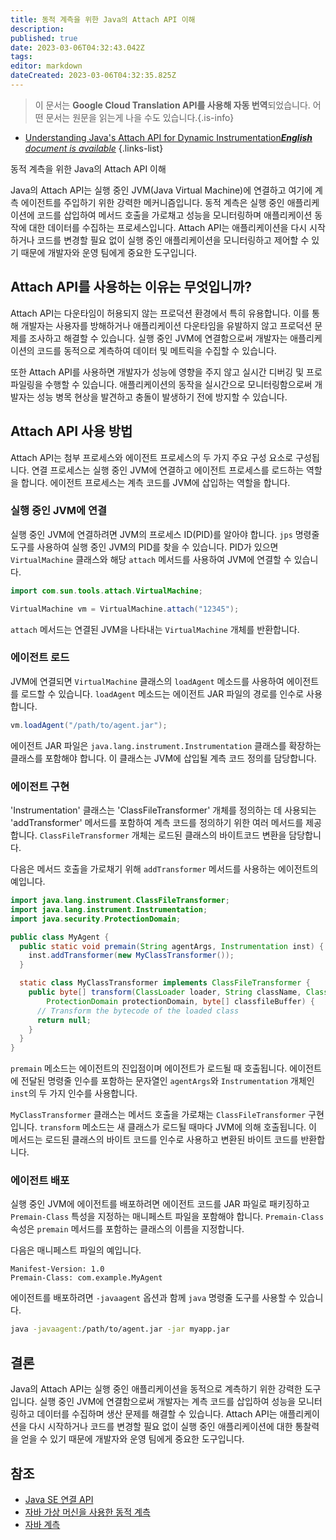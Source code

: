 ```yaml
---
title: 동적 계측을 위한 Java의 Attach API 이해
description: 
published: true
date: 2023-03-06T04:32:43.042Z
tags: 
editor: markdown
dateCreated: 2023-03-06T04:32:35.825Z
---
```


> 이 문서는 **Google Cloud Translation API를 사용해 자동 번역**되었습니다.
어떤 문서는 원문을 읽는게 나을 수도 있습니다.{.is-info}



- [Understanding Java's Attach API for Dynamic Instrumentation***English** document is available*](/en/Knowledge-base/Java/understanding-java-s-attach-api-for-dynamic-instrumentation)
{.links-list}



동적 계측을 위한 Java의 Attach API 이해

Java의 Attach API는 실행 중인 JVM(Java Virtual Machine)에 연결하고 여기에 계측 에이전트를 주입하기 위한 강력한 메커니즘입니다. 동적 계측은 실행 중인 애플리케이션에 코드를 삽입하여 메서드 호출을 가로채고 성능을 모니터링하며 애플리케이션 동작에 대한 데이터를 수집하는 프로세스입니다. Attach API는 애플리케이션을 다시 시작하거나 코드를 변경할 필요 없이 실행 중인 애플리케이션을 모니터링하고 제어할 수 있기 때문에 개발자와 운영 팀에게 중요한 도구입니다.

## Attach API를 사용하는 이유는 무엇입니까?

Attach API는 다운타임이 허용되지 않는 프로덕션 환경에서 특히 유용합니다. 이를 통해 개발자는 사용자를 방해하거나 애플리케이션 다운타임을 유발하지 않고 프로덕션 문제를 조사하고 해결할 수 있습니다. 실행 중인 JVM에 연결함으로써 개발자는 애플리케이션의 코드를 동적으로 계측하여 데이터 및 메트릭을 수집할 수 있습니다.

또한 Attach API를 사용하면 개발자가 성능에 영향을 주지 않고 실시간 디버깅 및 프로파일링을 수행할 수 있습니다. 애플리케이션의 동작을 실시간으로 모니터링함으로써 개발자는 성능 병목 현상을 발견하고 충돌이 발생하기 전에 방지할 수 있습니다.

## Attach API 사용 방법

Attach API는 첨부 프로세스와 에이전트 프로세스의 두 가지 주요 구성 요소로 구성됩니다. 연결 프로세스는 실행 중인 JVM에 연결하고 에이전트 프로세스를 로드하는 역할을 합니다. 에이전트 프로세스는 계측 코드를 JVM에 삽입하는 역할을 합니다.

### 실행 중인 JVM에 연결

실행 중인 JVM에 연결하려면 JVM의 프로세스 ID(PID)를 알아야 합니다. `jps` 명령줄 도구를 사용하여 실행 중인 JVM의 PID를 찾을 수 있습니다. PID가 있으면 `VirtualMachine` 클래스와 해당 `attach` 메서드를 사용하여 JVM에 연결할 수 있습니다.

```java
import com.sun.tools.attach.VirtualMachine;

VirtualMachine vm = VirtualMachine.attach("12345");
```

`attach` 메서드는 연결된 JVM을 나타내는 `VirtualMachine` 개체를 반환합니다.

### 에이전트 로드

JVM에 연결되면 `VirtualMachine` 클래스의 `loadAgent` 메소드를 사용하여 에이전트를 로드할 수 있습니다. `loadAgent` 메소드는 에이전트 JAR 파일의 경로를 인수로 사용합니다.

```java
vm.loadAgent("/path/to/agent.jar");
```

에이전트 JAR 파일은 `java.lang.instrument.Instrumentation` 클래스를 확장하는 클래스를 포함해야 합니다. 이 클래스는 JVM에 삽입될 계측 코드 정의를 담당합니다.

### 에이전트 구현

'Instrumentation' 클래스는 'ClassFileTransformer' 개체를 정의하는 데 사용되는 'addTransformer' 메서드를 포함하여 계측 코드를 정의하기 위한 여러 메서드를 제공합니다. `ClassFileTransformer` 개체는 로드된 클래스의 바이트코드 변환을 담당합니다.

다음은 메서드 호출을 가로채기 위해 `addTransformer` 메서드를 사용하는 에이전트의 예입니다.

```java
import java.lang.instrument.ClassFileTransformer;
import java.lang.instrument.Instrumentation;
import java.security.ProtectionDomain;

public class MyAgent {
  public static void premain(String agentArgs, Instrumentation inst) {
    inst.addTransformer(new MyClassTransformer());
  }

  static class MyClassTransformer implements ClassFileTransformer {
    public byte[] transform(ClassLoader loader, String className, Class<?> classBeingRedefined,
        ProtectionDomain protectionDomain, byte[] classfileBuffer) {
      // Transform the bytecode of the loaded class
      return null;
    }
  }
}
```

`premain` 메소드는 에이전트의 진입점이며 에이전트가 로드될 때 호출됩니다. 에이전트에 전달된 명령줄 인수를 포함하는 문자열인 `agentArgs`와 `Instrumentation` 개체인 `inst`의 두 가지 인수를 사용합니다.

`MyClassTransformer` 클래스는 메서드 호출을 가로채는 `ClassFileTransformer` 구현입니다. `transform` 메소드는 새 클래스가 로드될 때마다 JVM에 의해 호출됩니다. 이 메서드는 로드된 클래스의 바이트 코드를 인수로 사용하고 변환된 바이트 코드를 반환합니다.

### 에이전트 배포

실행 중인 JVM에 에이전트를 배포하려면 에이전트 코드를 JAR 파일로 패키징하고 `Premain-Class` 특성을 지정하는 매니페스트 파일을 포함해야 합니다. `Premain-Class` 속성은 `premain` 메서드를 포함하는 클래스의 이름을 지정합니다.

다음은 매니페스트 파일의 예입니다.

```
Manifest-Version: 1.0
Premain-Class: com.example.MyAgent
```

에이전트를 배포하려면 `-javaagent` 옵션과 함께 `java` 명령줄 도구를 사용할 수 있습니다.

```bash
java -javaagent:/path/to/agent.jar -jar myapp.jar
```

## 결론

Java의 Attach API는 실행 중인 애플리케이션을 동적으로 계측하기 위한 강력한 도구입니다. 실행 중인 JVM에 연결함으로써 개발자는 계측 코드를 삽입하여 성능을 모니터링하고 데이터를 수집하며 생산 문제를 해결할 수 있습니다. Attach API는 애플리케이션을 다시 시작하거나 코드를 변경할 필요 없이 실행 중인 애플리케이션에 대한 통찰력을 얻을 수 있기 때문에 개발자와 운영 팀에게 중요한 도구입니다.

## 참조

- [Java SE 연결 API](https://docs.oracle.com/en/java/javase/14/docs/api/java.attach/module-summary.html)
- [자바 가상 머신을 사용한 동적 계측](https://www.oracle.com/technical-resources/articles/java/instrumentation.html)
- [자바 계측](https://www.baeldung.com/java-instrumentation)